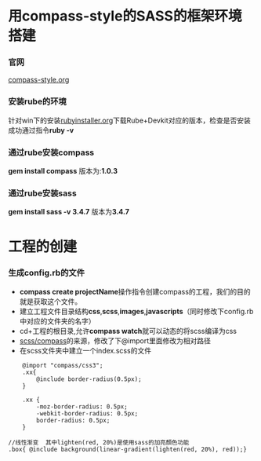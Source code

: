 # 用compass-style的SASS的框架环境搭建
### 官网
[compass-style.org](http://compass-style.org/)
### 安装rube的环境
针对win下的安装[rubyinstaller.org](https://rubyinstaller.org/)下载Rube+Devkit对应的版本，检查是否安装成功通过指令**ruby -v**
### 通过rube安装compass
**gem install compass**  版本为:**1.0.3**
### 通过rube安装sass
**gem install sass -v 3.4.7**  版本为**3.4.7**
# 工程的创建
### 生成config.rb的文件
- **compass create projectName**操作指令创建compass的工程，我们的目的就是获取这个文件。
- 建立工程文件目录结构**css**,**scss**,**images**,**javascripts**（同时修改下config.rb中对应的文件夹的名字）
- cd+工程的根目录,允许**compass watch**就可以动态的将scss编译为css
- [scss/compass](https://github.com/Compass/compass/tree/stable/core/stylesheets/)的来源，修改了下@import里面修改为相对路径
- 在scss文件夹中建立一个index.scss的文件
```
	@import "compass/css3";
	.xx{
		@include border-radius(0.5px);
	}
```
``` 编译后
	.xx {
		-moz-border-radius: 0.5px;
		-webkit-border-radius: 0.5px;
		border-radius: 0.5px;
	}
```
```
//线性渐变  其中lighten(red, 20%)是使用sass的加亮顏色功能
.box{ @include background(linear-gradient(lighten(red, 20%), red));}
```
